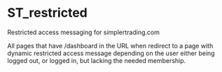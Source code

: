 # ST_restricted
Restricted access messaging for simplertrading.com

All pages that have /dashboard in the URL when redirect to a page with dynamic restricted access message depending on the user either being logged out, or logged in, but lacking the needed membership.
